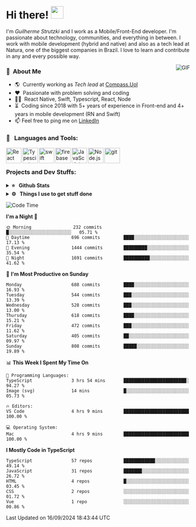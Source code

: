 # Hi there! <img src="https://github.com/TheDudeThatCode/TheDudeThatCode/blob/master/Assets/Hi.gif" width="34px" height="34px">

I'm _Guilherme Strutzki_ and I work as a Mobile/Front-End developer. I'm passionate about technology, communities, and everything in between. I work with mobile development (hybrid and native) and also as a tech lead at Natura, one of the biggest companies in Brazil. I love to learn and contribute in any and every possible way. 

<img align="right" alt="GIF" src="https://spotify-github-profile.vercel.app/api/view?uid=22gkdonhf4okms5x5dsdjx7sy&cover_image=true&theme=default&bar_color=09ff00&bar_color_cover=false"/>

### :space_invader: &nbsp;About Me
- :earth_americas:&nbsp; Currently working as _Tech lead_ at [Compass.Uol](https://compass.uol/en/home/)
- :heart: &nbsp;Passionate with problem solving and coding
- :technologist: &nbsp;React Native, Swift, Typescript, React, Node
- :hourglass_flowing_sand: &nbsp;Coding since 2018 with 5+ years of experience in Front-end and 4+ years in mobile development (RN and Swift)
- 📫  Feel free to ping me on [LinkedIn](https://www.linkedin.com/in/guilherme-strutzki/?locale=en_US)

### 🔨 &nbsp; Languages and Tools:
<a href="https://reactjs.org/" target="_blank"> <img align="left" alt="React" height ="42px" src="https://raw.githubusercontent.com/rahul-jha98/github_readme_icons/main/language_and_tools/square/react/react.svg"></a>
<a href="https://www.typescriptlang.org/" target="_blank"><img align="left" alt="Typescirpt" height ="42px" src="https://raw.githubusercontent.com/rahul-jha98/github_readme_icons/main/language_and_tools/square/typescript/typescript.svg"></a>
<a href="https://developer.apple.com/swift/" target="_blank"> <img align="left" src="https://raw.githubusercontent.com/rahul-jha98/github_readme_icons/main/language_and_tools/square/swift/swift.svg" alt="swift" height="42px"/> </a> 
<a href="https://firebase.google.com/" target="_blank"> <img align="left" src="https://raw.githubusercontent.com/rahul-jha98/github_readme_icons/main/language_and_tools/square/firebase/firebase.svg" alt="firebase" height ="42px"/> </a>
<a href="https://developer.mozilla.org/en-US/docs/Web/JavaScript" target="_blank"> <img align="left" alt="JavaScript" height ="42px"  src="https://raw.githubusercontent.com/rahul-jha98/github_readme_icons/main/language_and_tools/square/javascript/javascript.svg"> </a>
<a href="https://nodejs.org" target="_blank"><img align="left" alt="Node.js" height ="42px" src="https://raw.githubusercontent.com/rahul-jha98/github_readme_icons/main/language_and_tools/square/node/node.svg"></a>
<a href="https://git-scm.com/" target="_blank"> <img src="https://raw.githubusercontent.com/rahul-jha98/github_readme_icons/main/language_and_tools/square/git-scm/git-scm.svg" align="left" alt="git" height='42px'/> </a> </br></br>


### Projects and Dev Stuffs:

<details>	
  <summary><b>⭐ &nbsp; Github Stats</b></summary>
  <br />
  <img src="https://github-readme-stats.vercel.app/api?username=guistrutzki&show_icons=true&theme=tokyonight"/>
</details>
 
<details>	
  <br />
  <summary><b>⚙️ &nbsp; Things I use to get stuff done</b></summary>
  	<ul>
  	    <li><b>OS:</b> macOS Big Sur 11.2</li>
	    <li><b>Laptop: </b> MacBook Pro (i7, Mid 2014)</li>
  	    <li><b>Browser: </b> Chrome</li>
	    <li><b>Terminal: </b> ZSH: Oh My Zsh</li>
	    <li><b>Code Editor:</b> VScode, XCode and Android Studio</li>
	    <li><b>To Stay Updated:</b> Twitter, Youtube and Instagram.</li>
	</ul>	
</details>

<!--START_SECTION:waka-->
![Code Time](http://img.shields.io/badge/Code%20Time-1%2C518%20hrs%2018%20mins-blue)

**I'm a Night 🦉** 

```text
🌞 Morning                232 commits         █░░░░░░░░░░░░░░░░░░░░░░░░   05.71 % 
🌆 Daytime                696 commits         ████░░░░░░░░░░░░░░░░░░░░░   17.13 % 
🌃 Evening                1444 commits        █████████░░░░░░░░░░░░░░░░   35.54 % 
🌙 Night                  1691 commits        ██████████░░░░░░░░░░░░░░░   41.62 % 
```
📅 **I'm Most Productive on Sunday** 

```text
Monday                   688 commits         ████░░░░░░░░░░░░░░░░░░░░░   16.93 % 
Tuesday                  544 commits         ███░░░░░░░░░░░░░░░░░░░░░░   13.39 % 
Wednesday                528 commits         ███░░░░░░░░░░░░░░░░░░░░░░   13.00 % 
Thursday                 618 commits         ████░░░░░░░░░░░░░░░░░░░░░   15.21 % 
Friday                   472 commits         ███░░░░░░░░░░░░░░░░░░░░░░   11.62 % 
Saturday                 405 commits         ██░░░░░░░░░░░░░░░░░░░░░░░   09.97 % 
Sunday                   808 commits         █████░░░░░░░░░░░░░░░░░░░░   19.89 % 
```


📊 **This Week I Spent My Time On** 

```text
💬 Programming Languages: 
TypeScript               3 hrs 54 mins       ████████████████████████░   94.27 % 
Image (svg)              14 mins             █░░░░░░░░░░░░░░░░░░░░░░░░   05.73 % 

🔥 Editors: 
VS Code                  4 hrs 9 mins        █████████████████████████   100.00 % 

💻 Operating System: 
Mac                      4 hrs 9 mins        █████████████████████████   100.00 % 
```

**I Mostly Code in TypeScript** 

```text
TypeScript               57 repos            ████████████░░░░░░░░░░░░░   49.14 % 
JavaScript               31 repos            ███████░░░░░░░░░░░░░░░░░░   26.72 % 
HTML                     4 repos             █░░░░░░░░░░░░░░░░░░░░░░░░   03.45 % 
CSS                      2 repos             ░░░░░░░░░░░░░░░░░░░░░░░░░   01.72 % 
Vue                      1 repo              ░░░░░░░░░░░░░░░░░░░░░░░░░   00.86 % 
```




 Last Updated on 16/09/2024 18:43:44 UTC
<!--END_SECTION:waka-->
